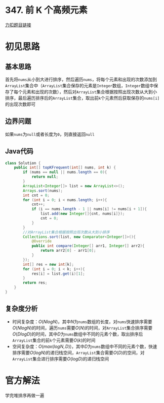 # 347. 前 K 个高频元素

[力扣题目链接](https://leetcode-cn.com/problems/top-k-frequent-elements/)


# 初见思路

## 基本思路
首先将`nums`从小到大进行排序，然后遍历`nums`，将每个元素和出现的次数添加到`ArrayList`集合中（`ArrayList`集合保存的元素是`Integer`数组，`Integer`数组中保存了每个元素和出现的次数），然后对`ArrayList`集合根据按照出现次数从大到小排序，最后遍历排序后的`ArrayList`集合，取出前`k`个元素然后获取保存的`nums[i]`的出现次数即可

## 边界问题
如果`nums`为`null`或者长度为`0`，则直接返回`null`

## Java代码
```java
class Solution {
    public int[] topKFrequent(int[] nums, int k) {
        if (nums == null || nums.length == 0){
            return null;
        }
        ArrayList<Integer[]> list = new ArrayList<>();
        Arrays.sort(nums);
        int cnt = 0;
        for (int i = 0; i < nums.length; i++){
            cnt++;
            if (i == nums.length - 1 || nums[i] != nums[i + 1]){
                list.add(new Integer[]{cnt, nums[i]});
                cnt = 0;
            }
        }
        //对ArrayList集合根据按照出现次数从大到小排序
        Collections.sort(list, new Comparator<Integer[]>(){
            @Override
            public int compare(Integer[] arr1, Integer[] arr2){
                return arr2[0] - arr1[0];
            }
        });
        int[] res = new int[k];
        for (int i = 0; i < k; i++){
            res[i] = list.get(i)[1];
        }
        return res;
    }
}
```

## 复杂度分析
- 时间复杂度：$O(NlogN)$，其中$N$为`nums`数组的长度，对`nums`快速排序需要$O(NlogN)$的时间，遍历`nums`需要$O(N)$的时间，对`ArrayList`集合排序需要$O(DlogD)$的时间，其中$D$为`nums`数组中不同的元素个数，取出排序后`ArrayList`集合的前`k`个元素需要$O(k)$的时间
- 空间复杂度：$O(max(logN, D))$，其中$D$为`nums`数组中不同的元素个数，快速排序需要$O(logN)$的递归栈空间，`ArrayList`集合需要$O(D)$的空间，对`ArrayList`集合进行排序需要$O(logD)$的递归栈空间

# 官方解法

学完堆排序再做一遍